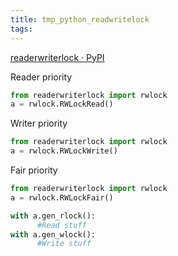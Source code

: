 ```yaml
---
title: tmp_python_readwritelock
tags:
---
```

[readerwriterlock · PyPI](https://pypi.org/project/readerwriterlock/)

Reader priority
```python
from readerwriterlock import rwlock
a = rwlock.RWLockRead()
```

Writer priority
```python
from readerwriterlock import rwlock
a = rwlock.RWLockWrite()
```

Fair priority
```python
from readerwriterlock import rwlock
a = rwlock.RWLockFair()
```

```python
with a.gen_rlock():
      #Read stuff
with a.gen_wlock():
      #Write stuff
```